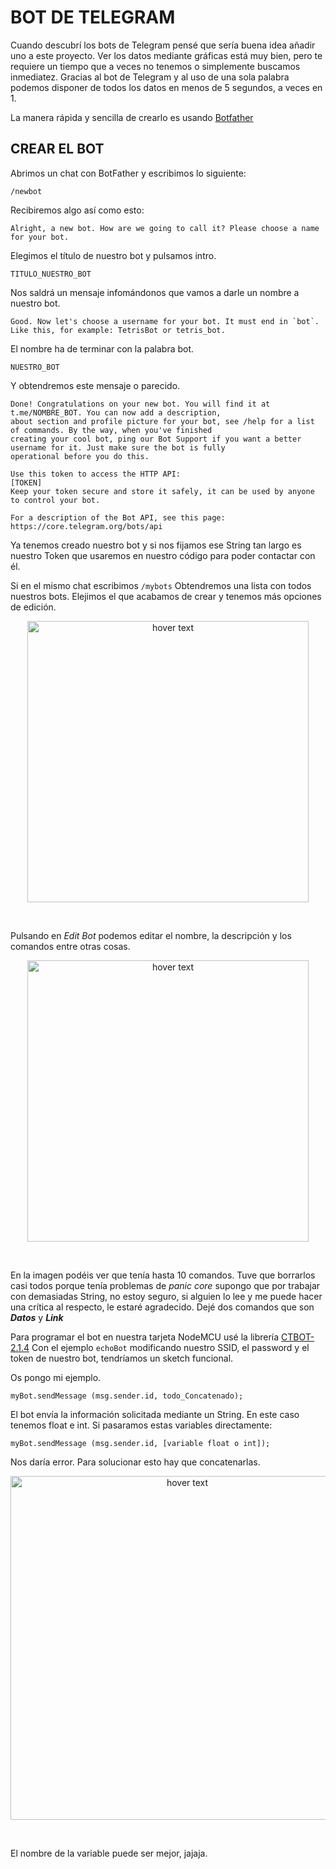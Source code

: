 # **BOT DE TELEGRAM**

Cuando descubrí los bots de Telegram pensé que sería buena idea añadir uno a este proyecto. Ver los datos mediante gráficas está muy bien, pero te requiere un 
tiempo que a veces no tenemos o simplemente buscamos inmediatez. Gracias al bot de Telegram y al uso de una sola palabra podemos disponer de todos los datos en menos
de 5 segundos, a veces en 1.

La manera rápida y sencilla de crearlo es usando [Botfather](https://t.me/botfather)

## **CREAR EL BOT**

Abrimos un chat con BotFather y escribimos lo siguiente:

``` 
/newbot 
```

Recibiremos algo así como esto:

```
Alright, a new bot. How are we going to call it? Please choose a name for your bot.
```
Elegimos el título de nuestro bot  y pulsamos intro.

```TITULO_NUESTRO_BOT```

Nos saldrá un mensaje infomándonos que vamos a darle un nombre a nuestro bot.

```Good. Now let's choose a username for your bot. It must end in `bot`. Like this, for example: TetrisBot or tetris_bot.```

El nombre ha de terminar con la palabra bot.

```NUESTRO_BOT```

Y obtendremos este mensaje o parecido.

```
Done! Congratulations on your new bot. You will find it at t.me/NOMBRE_BOT. You can now add a description, 
about section and profile picture for your bot, see /help for a list of commands. By the way, when you've finished 
creating your cool bot, ping our Bot Support if you want a better username for it. Just make sure the bot is fully 
operational before you do this.

Use this token to access the HTTP API:
[TOKEN]
Keep your token secure and store it safely, it can be used by anyone to control your bot.

For a description of the Bot API, see this page: https://core.telegram.org/bots/api
```

Ya tenemos creado nuestro bot y si nos fijamos ese String tan largo es nuestro Token que usaremos en nuestro código para poder contactar con él.

Si en el mismo chat escribimos 
```/mybots```
Obtendremos una lista con todos nuestros bots. Elejimos el que acabamos de crear y tenemos más opciones de edición.

<p align="center">
  <img src="https://github.com/NewbieMakerLearning/Cliente_Estacion_Meteo/blob/master/Telegram/opciones.jpg" width="450" title="hover text">
</p>
<br>

Pulsando en _Edit Bot_ podemos editar el nombre, la descripción y los comandos entre otras cosas.

<p align="center">
  <img src="https://github.com/NewbieMakerLearning/Cliente_Estacion_Meteo/blob/master/Telegram/descripcion.png" width="450" title="hover text">
</p>
<br>

En la imagen podéis ver que tenía hasta 10 comandos.  Tuve que borrarlos casi todos porque tenía problemas de _panic core_ supongo que por trabajar con demasiadas
String, no estoy seguro, si alguien lo lee y me puede hacer una crítica al respecto, le estaré agradecido. Dejé dos comandos que son **_Datos_** y **_Link_**

Para programar el bot en nuestra tarjeta NodeMCU usé la librería [CTBOT-2.1.4](https://www.arduinolibraries.info/libraries/ct-bot) Con el ejemplo ```echoBot``` 
modificando nuestro SSID, el password y el token de nuestro bot, tendríamos un sketch funcional.

Os pongo mi ejemplo.

```
myBot.sendMessage (msg.sender.id, todo_Concatenado);
```
El bot envía la información solicitada mediante un String. En este caso tenemos float e int. Si pasaramos estas variables directamente:
```
myBot.sendMessage (msg.sender.id, [variable float o int]);
```
Nos daría error.
Para solucionar esto hay que concatenarlas.

<p align="center">
  <img src="https://github.com/NewbieMakerLearning/Cliente_Estacion_Meteo/blob/master/Telegram/codigo.png" width="550" title="hover text">
</p>
<br>

El nombre de la variable puede ser mejor, jajaja.
